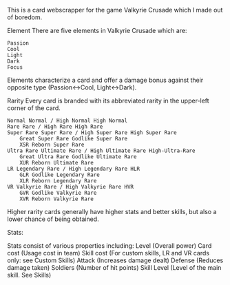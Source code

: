 This is a card webscrapper for the game Valkyrie Crusade which I made out of boredom.

Element
There are five elements in Valkyrie Crusade which are:

    Passion
    Cool
    Light
    Dark
    Focus

Elements characterize a card and offer a damage bonus against their opposite type (Passion↔Cool, Light↔Dark).


Rarity
Every card is branded with its abbreviated rarity in the upper-left corner of the card.

    Normal Normal / High Normal High Normal
    Rare Rare / High Rare High Rare
    Super Rare Super Rare / High Super Rare High Super Rare
        Great Super Rare Godlike Super Rare
        XSR Reborn Super Rare
    Ultra Rare Ultimate Rare / High Ultimate Rare High-Ultra-Rare
        Great Ultra Rare Godlike Ultimate Rare
        XUR Reborn Ultimate Rare
    LR Legendary Rare / High Legendary Rare HLR
        GLR Godlike Legendary Rare
        XLR Reborn Legendary Rare
    VR Valkyrie Rare / High Valkyrie Rare HVR
        GVR Godlike Valkyrie Rare
        XVR Reborn Valkyrie Rare

Higher rarity cards generally have higher stats and better skills, but also a lower chance of being obtained.


Stats:

Stats consist of various properties including:
    Level (Overall power)
    Card cost (Usage cost in team)
    Skill cost (For custom skills, LR and VR cards only: see Custom Skills)
    Attack (Increases damage dealt)
    Defense (Reduces damage taken)
    Soldiers (Number of hit points)
    Skill Level (Level of the main skill. See Skills)
